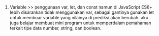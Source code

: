 1. Variable >> penggunaan var, let, dan const namun di JavaScript ES6+ lebih disarankan tidak menggunakan var, sebagai gantinya gunakan let untuk membuar variable yang nilainya di prediksi akan berubah. aku juga belajar membuat mini program untuk memperdalam pemahaman terkait tipe data number, string, dan boolean.